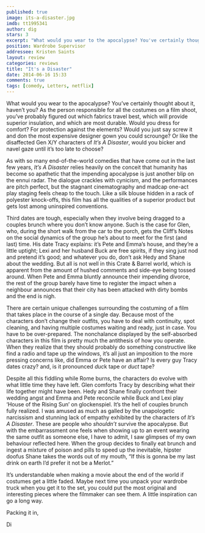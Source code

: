 ```yaml
---
published: true
image: its-a-disaster.jpg
imdb: tt1995341
author: dig
stars: 3
excerpt: "What would you wear to the apocalypse? You've certainly thought about it, haven't you?"
position: Wardrobe Supervisor
addressee: Kristen Saints
layout: review
categories: reviews
title: "It's a Disaster"
date: 2014-06-16 15:33
comments: true
tags: [comedy, Letters, netflix]
---
```

<p class="Body">What would you wear to the apocalypse? You&rsquo;ve certainly thought about it, haven&rsquo;t you? As the person responsible for all the costumes on a film shoot, you&rsquo;ve probably figured out which fabrics travel best, which will provide superior insulation, and which are most durable. Would you dress for comfort? For protection against the elements? Would you just say screw it and don the most expensive designer gown you could scrounge? Or like the disaffected Gen X/Y characters of <em>It</em><em>&rsquo;s A Disaster</em>, would you bicker and navel gaze until it&rsquo;s too late to choose?</p>
<p class="Body">As with so many end-of-the-world comedies that have come out in the last few years, <em>It</em><em>&rsquo;s A Disaster</em> relies heavily on the conceit that humanity has become so apathetic that the impending apocalypse is just another blip on the ennui radar. The dialogue crackles with cynicism, and the performances are pitch perfect, but the stagnant cinematography and madcap one-act play staging feels cheap to the touch. Like a silk blouse hidden in a rack of polyester knock-offs, this film has all the qualities of a superior product but gets lost among uninspired conventions.</p>
<p class="Body">Third dates are tough, especially when they involve being dragged to a couples brunch where you don&rsquo;t know anyone. Such is the case for Glen, who, during the short walk from the car to the porch, gets the Cliff&rsquo;s Notes on the social dynamics of the group he&rsquo;s about to meet for the first (and last) time. His date Tracy explains: it&rsquo;s Pete and Emma&rsquo;s house, and they&rsquo;re a little uptight; Lexi and her husband Buck are free spirits, if they sing just nod and pretend it&rsquo;s good; and whatever you do, don&rsquo;t ask Hedy and Shane about the wedding. But all is not well in this Crate &amp; Barrel world, which is apparent from the amount of hushed comments and side-eye being tossed around. When Pete and Emma bluntly announce their impending divorce, the rest of the group barely have time to register the impact when a neighbour announces that their city has been attacked with dirty bombs and the end is nigh.</p>
<p class="Body">There are certain unique challenges surrounding the costuming of a film that takes place in the course of a single day. Because most of the characters don&rsquo;t change their outfits, you have to deal with continuity, spot cleaning, and having multiple costumes waiting and ready, just in case. You have to be over-prepared. The nonchalance displayed by the self-absorbed characters in this film is pretty much the antithesis of how you operate. When they realize that they should probably do something constructive like find a radio and tape up the windows, it&rsquo;s all just an imposition to the more pressing concerns like, did Emma or Pete have an affair? Is every guy Tracy dates crazy? and, is it pronounced <em>duc</em>k tape or <em>duct</em> tape?</p>
<p class="Body">Despite all this fiddling while Rome burns, the characters do evolve with what little time they have left. Glen comforts Tracy by describing what their life together might have been. Hedy and Shane finally confront their wedding angst and Emma and Pete reconcile while Buck and Lexi play &lsquo;House of the Rising Sun&rsquo; on glockenspiel. It&rsquo;s the hell of couples brunch fully realized. I was amused as much as galled by the unapologetic narcissism and stunning lack of empathy exhibited by the characters of <em>It</em><em>&rsquo;s A Disaster</em>. These are people who <em>shouldn</em><em>&rsquo;t</em> survive the apocalypse. But with the embarrassment one feels when showing up to an event wearing the same outfit as someone else, I have to admit, I saw glimpses of my own behaviour reflected here. When the group decides to finally eat brunch and ingest a mixture of poison and pills to speed up the inevitable, hipster doofus Shane takes the words out of my mouth, &ldquo;If this is gonna be my last drink on earth I&rsquo;d prefer it not be a Merlot.&rdquo;</p>
<p class="Body">It&rsquo;s understandable when making a movie about the end of the world if costumes get a little faded. Maybe next time you unpack your wardrobe truck when you get it to the set, you could put the most original and interesting pieces where the filmmaker can see them. A little inspiration can go a long way.&nbsp;</p>
<p class="Body">Packing it in,&nbsp;</p>
<p class="Body">Di</p>